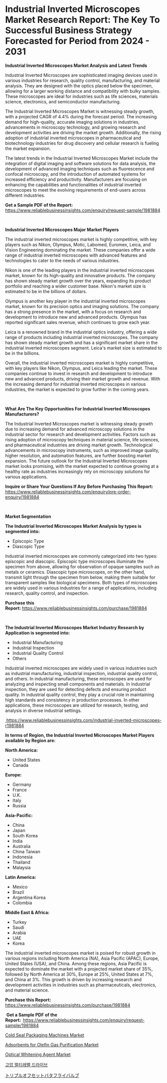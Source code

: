 <p><h1>Industrial Inverted Microscopes Market Research Report: The Key To Successful Business Strategy Forecasted for Period from 2024 - 2031</h1></p><p><strong>Industrial Inverted Microscopes Market Analysis and Latest Trends</strong></p>
<p><p>Industrial Inverted Microscopes are sophisticated imaging devices used in various industries for research, quality control, manufacturing, and material analysis. They are designed with the optics placed below the specimen, allowing for a larger working distance and compatibility with bulky samples. These microscopes are ideal for industries such as life sciences, materials science, electronics, and semiconductor manufacturing.</p><p>The Industrial Inverted Microscopes Market is witnessing steady growth, with a projected CAGR of 4.4% during the forecast period. The increasing demand for high-quality, accurate imaging solutions in industries, advancements in microscopy technology, and growing research and development activities are driving the market growth. Additionally, the rising adoption of industrial inverted microscopes in pharmaceutical and biotechnology industries for drug discovery and cellular research is fueling the market expansion.</p><p>The latest trends in the Industrial Inverted Microscopes Market include the integration of digital imaging and software solutions for data analysis, the development of advanced imaging techniques such as fluorescence and confocal microscopy, and the introduction of automated systems for increased efficiency and productivity. Manufacturers are focusing on enhancing the capabilities and functionalities of industrial inverted microscopes to meet the evolving requirements of end-users across different industries.</p></p>
<p><strong>Get a Sample PDF of the Report:&nbsp;</strong> <a href="https://www.reliablebusinessinsights.com/enquiry/request-sample/1981884">https://www.reliablebusinessinsights.com/enquiry/request-sample/1981884</a></p>
<p>&nbsp;</p>
<p><strong>Industrial Inverted Microscopes Major Market Players</strong></p>
<p><p>The industrial inverted microscopes market is highly competitive, with key players such as Nikon, Olympus, Motic, Labomed, Euromex, Leica, and Vision Engineering dominating the market. These companies offer a wide range of industrial inverted microscopes with advanced features and technologies to cater to the needs of various industries.</p><p>Nikon is one of the leading players in the industrial inverted microscopes market, known for its high-quality and innovative products. The company has shown steady market growth over the years, expanding its product portfolio and reaching a wider customer base. Nikon's market size is estimated to be in the billions of dollars.</p><p>Olympus is another key player in the industrial inverted microscopes market, known for its precision optics and imaging solutions. The company has a strong presence in the market, with a focus on research and development to introduce new and advanced products. Olympus has reported significant sales revenue, which continues to grow each year.</p><p>Leica is a renowned brand in the industrial optics industry, offering a wide range of products including industrial inverted microscopes. The company has shown steady market growth and has a significant market share in the industrial inverted microscopes segment. Leica's market size is estimated to be in the billions.</p><p>Overall, the industrial inverted microscopes market is highly competitive, with key players like Nikon, Olympus, and Leica leading the market. These companies continue to invest in research and development to introduce new and advanced products, driving their market growth and revenue. With the increasing demand for industrial inverted microscopes in various industries, the market is expected to grow further in the coming years.</p></p>
<p>&nbsp;</p>
<p><strong>What Are The Key Opportunities For Industrial Inverted Microscopes Manufacturers?</strong></p>
<p><p>The Industrial Inverted Microscopes market is witnessing steady growth due to increasing demand for advanced microscopy solutions in the industrial sector for research and development activities. Factors such as rising adoption of microscopy techniques in material science, life sciences, and pharmaceutical industries are driving market growth. Technological advancements in microscopy instruments, such as improved image quality, higher resolution, and automation features, are further boosting market expansion. The future outlook for the Industrial Inverted Microscopes market looks promising, with the market expected to continue growing at a healthy rate as industries increasingly rely on microscopy solutions for various applications.</p></p>
<p><strong>Inquire or Share Your Questions If Any Before Purchasing This Report:</strong> <a href="https://www.reliablebusinessinsights.com/enquiry/pre-order-enquiry/1981884">https://www.reliablebusinessinsights.com/enquiry/pre-order-enquiry/1981884</a></p>
<p>&nbsp;</p>
<p><strong>Market Segmentation</strong></p>
<p><strong>The Industrial Inverted Microscopes Market Analysis by types is segmented into:</strong></p>
<p><ul><li>Episcopic Type</li><li>Diascopic Type</li></ul></p>
<p><p>Industrial inverted microscopes are commonly categorized into two types: episcopic and diascopic. Episcopic type microscopes illuminate the specimen from above, allowing for observation of opaque samples such as metals or ceramics. Diascopic type microscopes, on the other hand, transmit light through the specimen from below, making them suitable for transparent samples like biological specimens. Both types of microscopes are widely used in various industries for a range of applications, including research, quality control, and inspection.</p></p>
<p><strong>Purchase this Report:&nbsp;</strong><a href="https://www.reliablebusinessinsights.com/purchase/1981884">https://www.reliablebusinessinsights.com/purchase/1981884</a></p>
<p>&nbsp;</p>
<p><strong>The Industrial Inverted Microscopes Market Industry Research by Application is segmented into:</strong></p>
<p><ul><li>Industrial Manufacturing</li><li>Industrial Inspection</li><li>Industrial Quality Control</li><li>Others</li></ul></p>
<p><p>Industrial inverted microscopes are widely used in various industries such as industrial manufacturing, industrial inspection, industrial quality control, and others. In industrial manufacturing, these microscopes are used for analyzing and inspecting small components and materials. In industrial inspection, they are used for detecting defects and ensuring product quality. In industrial quality control, they play a crucial role in maintaining high standards and consistency in production processes. In other applications, these microscopes are utilized for research, testing, and analysis in diverse industrial settings.</p></p>
<p><a href="https://www.reliablebusinessinsights.com/industrial-inverted-microscopes-r1981884">&nbsp;https://www.reliablebusinessinsights.com/industrial-inverted-microscopes-r1981884</a></p>
<p><strong>In terms of Region, the Industrial Inverted Microscopes Market Players available by Region are:</strong></p>
<p>
    <p> <strong> North America: </strong>
        <ul>
            <li>United States</li>
            <li>Canada</li>
        </ul>
        </p> 
    <p> <strong> Europe: </strong>
        <ul>
            <li>Germany</li>
            <li>France</li>
            <li>U.K.</li>
            <li>Italy</li>
            <li>Russia</li>
        </ul>
        </p> 
    <p> <strong> Asia-Pacific: </strong>
        <ul>
            <li>China</li>
            <li>Japan</li>
            <li>South Korea</li>
            <li>India</li>
            <li>Australia</li>
            <li>China Taiwan</li>
            <li>Indonesia</li>
            <li>Thailand</li>
            <li>Malaysia</li>
        </ul>
        </p> 
    <p> <strong> Latin America: </strong>
        <ul>
            <li>Mexico</li>
            <li>Brazil</li>
            <li>Argentina Korea</li>
            <li>Colombia</li>
        </ul>
        </p> 
    <p> <strong> Middle East & Africa: </strong>
        <ul>
            <li>Turkey</li>
            <li>Saudi</li>
            <li>Arabia</li>
            <li>UAE</li>
            <li>Korea</li>
        </ul>
    </p>
    </p>
<p><p>The industrial inverted microscopes market is poised for robust growth in various regions including North America (NA), Asia Pacific (APAC), Europe, United States (USA), and China. Among these regions, Asia Pacific is expected to dominate the market with a projected market share of 35%, followed by North America at 30%, Europe at 25%, United States at 7%, and China at 3%. This growth is driven by increasing research and development activities in industries such as pharmaceuticals, electronics, and material science.</p></p>
<p><strong>Purchase this Report: </strong><a href="https://www.reliablebusinessinsights.com/purchase/1981884">https://www.reliablebusinessinsights.com/purchase/1981884</a></p>
<p>&nbsp;<strong>Get a Sample PDF of the Report:&nbsp;&nbsp;</strong><a href="https://www.reliablebusinessinsights.com/enquiry/request-sample/1981884">https://www.reliablebusinessinsights.com/enquiry/request-sample/1981884</a></p>
<p><strong></strong></p>
<p><p><a href="https://github.com/dancokkoe288/Market-Research-Report-List-1/blob/main/cold-seal-packaging-machines-market.md">Cold Seal Packaging Machines Market</a></p><p><a href="https://www.linkedin.com/pulse/global-adsorbents-olefin-gas-purification-market-size-amp-9lowc">Adsorbents for Olefin Gas Purification Market</a></p><p><a href="https://www.linkedin.com/pulse/optical-whitening-agent-market-global-regional-analysis-qjkxe">Optical Whitening Agent Market</a></p><p><a href="https://github.com/LuckeyCorbin/Market-Research-Report-List-1/blob/main/7963999178442.md">고압 멀티레벨 드라이브</a></p><p><a href="https://github.com/Andrewones2023/Market-Research-Report-List-1/blob/main/1553465165316.md">トリプルオフセットバタフライバルブ</a></p></p>